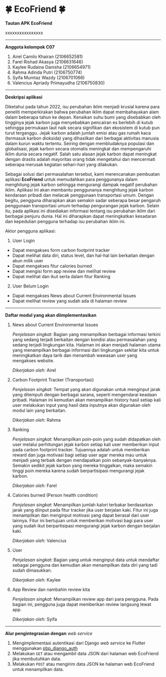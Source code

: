 # 🍀 EcoFriend 🍀

**Tautan APK EcoFriend** 

xxxxxxxxxxxxxxxx

***

**Anggota kelompok C07**
1. Airel Camilo Khairan (2106652581)
2. Farel Rishad Akasya (2106631646)
3. Kaylee Rudaina Danisha (2106654971)
4. Rahma Adinda Putri (2106750774)
5. Syifa Mumtaz Wazdy (2106701066)
6. Valencius Apriady Primayudha (2106750830)

***

**Deskripsi aplikasi**

Diketahui pada tahun 2022, isu perubahan iklim menjadi krusial karena para peneliti memperkirakan bahwa perubahan iklim dapat membahayakan alam dalam beberapa tahun ke depan. Kenaikan suhu bumi yang disebabkan oleh tingginya jejak karbon juga menyebabkan pencairan es berlebih di kutub sehingga permukaan laut naik secara signifikan dan ekosistem di kutub pun turut terganggu. Jejak karbon adalah jumlah emisi atau gas rumah kaca (termasuk karbon dioksida) yang dihasilkan dari berbagai aktivitas manusia dalam kurun waktu tertentu. Seiring dengan membludaknya populasi dan globalisasi, jejak karbon secara otomatis meningkat dan mempengaruhi iklim dunia secara negatif. Salah satu alasan jejak karbon dapat meningkat dengan drastis adalah mayoritas orang tidak mengetahui dan mencermati seberapa merusak kegiatan sehari-hari yang dilakukan. 

Sebagai solusi dari permasalahan tersebut, kami merencanakan pembuatan aplikasi **EcoFriend** untuk memudahkan para penggunanya dalam menghitung jejak karbon sehingga mengurangi dampak negatif perubahan iklim. Aplikasi ini akan membantu penggunanya menghitung jejak karbon kendaraan pribadi dan melacak penggunaan transportasi umum. Dengan begitu, pengguna diharapkan akan semakin sadar seberapa besar pengaruh penggunaan transportasi umum terhadap pengurangan jejak karbon. Selain itu, pada aplikasi ini disediakan informasi tentang isu perubahan iklim dari berbagai penjuru dunia. Hal ini diharapkan dapat meningkatkan kesadaran dan kepedulian pengguna terhadap isu perubahan iklim ini.

Aktor pengguna aplikasi:
1. User Login
- Dapat mengakses form carbon footprint tracker 
- Dapat melihat data diri, status level, dan hal-hal lain berkaitan dengan akun milik user
- Dapat mengakses fitur calories burned
- Dapat mengisi form app review dan melihat review
- Dapat melihat dan ikut serta dalam fitur Ranking

2. User Belum Login
- Dapat mengakses News about Current Environmental Issues
- Dapat melihat review yang sudah ada di halaman review

***

**Daftar modul yang akan diimplementasikan**
1. News about Current Environmental Issues 

    *Penjelasan singkat:* Bagian yang menampilkan berbagai informasi terkini yang sedang terjadi berkaitan dengan kondisi atau permasalahan yang sedang terjadi lingkungan kita. Halaman ini akan menjadi halaman utama yang menampilkan berbagai informasi dari lingkungan sekitar kita untuk meningkatkan daya tarik dan menambah wawasan user yang mengakses website.
    
    *Dikerjakan oleh:* Airel

2. Carbon Footprint Tracker (Transportasi)  

    *Penjelasan singkat:* Tempat yang akan digunakan untuk menginput jarak yang ditempuh dengan berbagai sarana, seperti mengendarai keadaan pribadi. Halaman ini kemudian akan menampilkan history hasil setiap kali user melakukan input yang hasil data inputnya akan digunakan oleh modul lain yang berkaitan.
    
    *Dikerjakan oleh:* Rahma

3. Ranking 

    *Penjelasan singkat:* Menampilkan poin-poin yang sudah didapatkan oleh user melalui perhitungan jejak karbon setiap kali user memberikan input pada carbon footprint tracker. Tujuannya adalah untuk memberikan reward dan juga motivasi bagi setiap user agar mereka mau untuk menjadi yang terbaik dengan mendapatkan poin sebanyak-banyaknya. Semakin sedikit jejak karbon yang mereka tinggalkan, maka semakin tinggi poin mereka karena sudah berpartisipasi mengurangi jejak karbon.
    
    *Dikerjakan oleh:* Farel

4. Calories burned (Person health condition) 

    *Penjelasan singkat:* Menampilkan jumlah kalori terbakar berdasarkan jarak yang diinput pada fitur tracker jika user berjalan kaki. Fitur ini juga menampilkan dan menginput motivasi yang dapat berasal dari user lainnya. Fitur ini bertujuan untuk memberikan motivasi bagi para user yang sudah ikut berpartisipasi mengurangi jejak karbon dengan berjalan kaki.
    
    *Dikerjakan oleh:* Valencius

5. User 

    *Penjelasan singkat:* Bagian yang untuk menginput data untuk mendaftar sebagai pengguna dan kemudian akan menampilkan data diri yang tadi sudah dimasukkan.
    
    *Dikerjakan oleh:* Kaylee

6. App Review dan nambahin review kita 

    *Penjelasan singkat:* Menampilkan review app dari para pengguna. Pada bagian ini, pengguna juga dapat memberikan review langsung lewat app.
    
    *Dikerjakan oleh:* Syifa
    
***
    
**Alur pengintegrasian dengan** *web service*

1. Mengimplementasi autentikasi dari Django *web service* ke Flutter menggunakan [pbp_django_auth](https://pub.dev/packages/pbp_django_auth)
2. Melakukan `GET` atau mengambil data JSON dari halaman web EcoFriend jika membutuhkan data.
3. Melakukan `POST` atau mengirim data JSON ke halaman web EcoFriend untuk menampilkan data.
